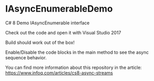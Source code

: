 # IAsyncEnumerableDemo
C# 8 Demo IAsyncEnumerable interface

Check out the code and open it with Visual Studio 2017

Build should work out of the box!

Enable/Disable the code blocks in the main method to see the async sequence behavior.

You can find more information about this repository in the article: https://www.infoq.com/articles/cs8-async-streams
